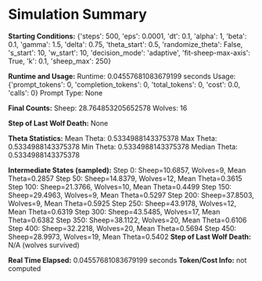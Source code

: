 # Simulation Summary

**Starting Conditions:**
{'steps': 500, 'eps': 0.0001, 'dt': 0.1, 'alpha': 1, 'beta': 0.1, 'gamma': 1.5, 'delta': 0.75, 'theta_start': 0.5, 'randomize_theta': False, 's_start': 10, 'w_start': 10, 'decision_mode': 'adaptive', 'fit-sheep-max-axis': True, 'k': 0.1, 'sheep_max': 250}

**Runtime and Usage:**
Runtime: 0.04557681083679199 seconds
Usage: {'prompt_tokens': 0, 'completion_tokens': 0, 'total_tokens': 0, 'cost': 0.0, 'calls': 0}
Prompt Type: None

**Final Counts:**
Sheep: 28.764853205652578
Wolves: 16

**Step of Last Wolf Death:**
None

**Theta Statistics:**
Mean Theta: 0.5334988143375378
Max Theta: 0.5334988143375378
Min Theta: 0.5334988143375378
Median Theta: 0.5334988143375378

**Intermediate States (sampled):**
Step 0: Sheep=10.6857, Wolves=9, Mean Theta=0.2857
Step 50: Sheep=14.8379, Wolves=12, Mean Theta=0.3615
Step 100: Sheep=21.3766, Wolves=10, Mean Theta=0.4499
Step 150: Sheep=29.4963, Wolves=9, Mean Theta=0.5297
Step 200: Sheep=37.8503, Wolves=9, Mean Theta=0.5925
Step 250: Sheep=43.9178, Wolves=12, Mean Theta=0.6319
Step 300: Sheep=43.5485, Wolves=17, Mean Theta=0.6382
Step 350: Sheep=38.1122, Wolves=20, Mean Theta=0.6106
Step 400: Sheep=32.2218, Wolves=20, Mean Theta=0.5694
Step 450: Sheep=28.9973, Wolves=19, Mean Theta=0.5402
**Step of Last Wolf Death:** N/A (wolves survived)

**Real Time Elapsed:** 0.04557681083679199 seconds
**Token/Cost Info:** not computed